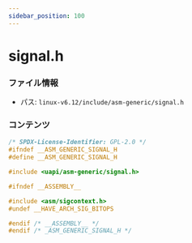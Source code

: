 ```yaml
---
sidebar_position: 100
---
```

# signal.h

### ファイル情報

- パス: `linux-v6.12/include/asm-generic/signal.h`

### コンテンツ

```h
/* SPDX-License-Identifier: GPL-2.0 */
#ifndef __ASM_GENERIC_SIGNAL_H
#define __ASM_GENERIC_SIGNAL_H

#include <uapi/asm-generic/signal.h>

#ifndef __ASSEMBLY__

#include <asm/sigcontext.h>
#undef __HAVE_ARCH_SIG_BITOPS

#endif /* __ASSEMBLY__ */
#endif /* _ASM_GENERIC_SIGNAL_H */

```
